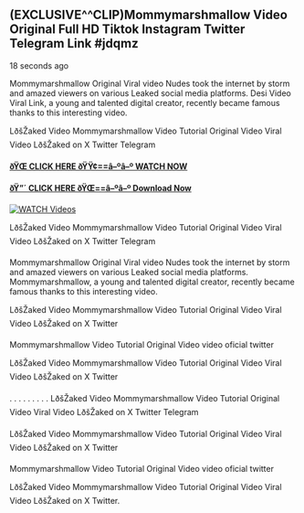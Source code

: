 ## (EXCLUSIVE^^CLIP)Mommymarshmallow Video Original Full HD Tiktok Instagram Twitter Telegram Link #jdqmz

18 seconds ago

Mommymarshmallow Original Viral video Nudes took the internet by storm and amazed viewers on various Leaked social media platforms. Desi Video Viral Link, a young and talented digital creator, recently became famous thanks to this interesting video.

LðšŽaked Video Mommymarshmallow Video Tutorial Original Video Viral Video LðšŽaked on X Twitter Telegram

**[ðŸŒ CLICK HERE ðŸŸ¢==â–ºâ–º WATCH NOW](https://clips-mediaa.blogspot.com/2025/02/video-viral-download.html)**

**[ðŸ”´ CLICK HERE ðŸŒ==â–ºâ–º Download Now](https://clips-mediaa.blogspot.com/2025/02/video-viral-download.html)**

[![WATCH Videos](https://i.imgur.com/dJHk4Zq.gif)](https://clips-mediaa.blogspot.com/2025/02/video-viral-download.html)

LðšŽaked Video Mommymarshmallow Video Tutorial Original Video Viral Video LðšŽaked on X Twitter Telegram

Mommymarshmallow Original Viral video Nudes took the internet by storm and amazed viewers on various Leaked social media platforms. Mommymarshmallow, a young and talented digital creator, recently became famous thanks to this interesting video.

LðšŽaked Video Mommymarshmallow Video Tutorial Original Video Viral Video LðšŽaked on X Twitter

Mommymarshmallow Video Tutorial Original Video video oficial twitter

LðšŽaked Video Mommymarshmallow Video Tutorial Original Video Viral Video LðšŽaked on X Twitter

. . . . . . . . . LðšŽaked Video Mommymarshmallow Video Tutorial Original Video Viral Video LðšŽaked on X Twitter Telegram

LðšŽaked Video Mommymarshmallow Video Tutorial Original Video Viral Video LðšŽaked on X Twitter

Mommymarshmallow Video Tutorial Original Video video oficial twitter

LðšŽaked Video Mommymarshmallow Video Tutorial Original Video Viral Video LðšŽaked on X Twitter.